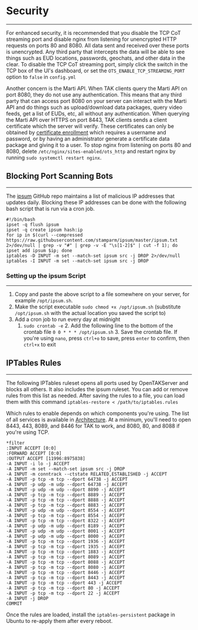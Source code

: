 # Security

***

For enhanced security, it is recommended that you disable the TCP CoT streaming port and disable nginx from listening
for unencrypted HTTP requests on ports 80 and 8080. All data sent and received over these ports is unencrypted.
Any third party that intercepts the data will be able to see things such as EUD locations, passwords, geochats,
and other data in the clear. To disable the TCP CoT streaming port, simply click the switch in the TCP box
of the UI's dashboard, or set the `OTS_ENABLE_TCP_STREAMING_PORT` option to `false` in `config.yml`

Another concern is the Marti API. When TAK clients query the Marti API on port 8080, they do not use any authentication.
This means that any third party that can access port 8080 on your server can interact with the Marti API and do things
such as upload/download data packages, query video feeds, get a list of EUDs, etc, all without any authentication.
When querying the Marti API over HTTPS on port 8443, TAK clients sends a client certificate which the server will verify.
These certificates can only be obtained by [certificate enrollment](certificate_enrollment.md) which requires a
username and password, or by having an administrator generate a certificate data package and giving it to a user.
To stop nginx from listening on ports 80 and 8080, delete `/etc/nginx/sites-enabled/ots_http` and restart
nginx by running `sudo systemctl restart nginx`.

## Blocking Port Scanning Bots

***

The [ipsum](https://github.com/stamparm/ipsum) GitHub repo maintains a list of malicious IP addresses that updates daily.
Blocking these IP addresses can be done with the following bash script that is run via a cron job.

```shell
#!/bin/bash
ipset -q flush ipsum
ipset -q create ipsum hash:ip
for ip in $(curl --compressed https://raw.githubusercontent.com/stamparm/ipsum/master/ipsum.txt 2>/dev/null | grep -v "#" | grep -v -E "\s[1-2]$" | cut -f 1); do ipset add ipsum $ip; done
iptables -D INPUT -m set --match-set ipsum src -j DROP 2>/dev/null
iptables -I INPUT -m set --match-set ipsum src -j DROP
```

### Setting up the ipsum Script

***

1. Copy and paste the above script to a file somewhere on your server, for example `/opt/ipsum.sh`.
2. Make the script executable `sudo chmod +x /opt/ipsum.sh` (substitute `/opt/ipsum.sh` with the actual location you saved the script to)
3. Add a cron job to run every day at midnight
   1. `sudo crontab -e`
      2. Add the following line to the bottom of the crontab file `0 0 * * * /opt/ipsum.sh`
      3. Save the crontab file. If you're using `nano`, press `ctrl+o` to save, press `enter` to confirm, then `ctrl+x` to exit

## IPTables Rules

***

The following IPTables ruleset opens all ports used by OpenTAKServer and blocks all others. It also includes the ipsum ruleset.
You can add or remove rules from this list as needed. After saving the rules to a file, you can load them with this command
`iptables-restore < /path/to/iptables.rules`

Which rules to enable depends on which components you're using. The list of all services is available in [Architecture](architecture.md). 
At a minimum, you'll need to open 8443, 443, 8089, and 8446 for TAK to work, and 8080, 80, and 8088 if you're using TCP.

```shell
*filter
:INPUT ACCEPT [0:0]
:FORWARD ACCEPT [0:0]
:OUTPUT ACCEPT [11996:8975838]
-A INPUT -i lo -j ACCEPT
-A INPUT -m set --match-set ipsum src -j DROP
-A INPUT -m conntrack --ctstate RELATED,ESTABLISHED -j ACCEPT
-A INPUT -p tcp -m tcp --dport 64738 -j ACCEPT
-A INPUT -p udp -m udp --dport 64738 -j ACCEPT
-A INPUT -p udp -m udp --dport 8890 -j ACCEPT
-A INPUT -p tcp -m tcp --dport 8889 -j ACCEPT
-A INPUT -p tcp -m tcp --dport 8888 -j ACCEPT
-A INPUT -p tcp -m tcp --dport 8883 -j ACCEPT
-A INPUT -p udp -m udp --dport 8554 -j ACCEPT
-A INPUT -p tcp -m tcp --dport 8554 -j ACCEPT
-A INPUT -p tcp -m tcp --dport 8322 -j ACCEPT
-A INPUT -p udp -m udp --dport 8189 -j ACCEPT
-A INPUT -p udp -m udp --dport 8001 -j ACCEPT
-A INPUT -p udp -m udp --dport 8000 -j ACCEPT
-A INPUT -p tcp -m tcp --dport 1936 -j ACCEPT
-A INPUT -p tcp -m tcp --dport 1935 -j ACCEPT
-A INPUT -p tcp -m tcp --dport 1883 -j ACCEPT
-A INPUT -p tcp -m tcp --dport 8089 -j ACCEPT
-A INPUT -p tcp -m tcp --dport 8088 -j ACCEPT
-A INPUT -p tcp -m tcp --dport 8080 -j ACCEPT
-A INPUT -p tcp -m tcp --dport 8446 -j ACCEPT
-A INPUT -p tcp -m tcp --dport 8443 -j ACCEPT
-A INPUT -p tcp -m tcp --dport 443 -j ACCEPT
-A INPUT -p tcp -m tcp --dport 80 -j ACCEPT
-A INPUT -p tcp -m tcp --dport 22 -j ACCEPT
-A INPUT -j DROP
COMMIT
```

Once the rules are loaded, install the `iptables-persistent` package in Ubuntu to re-apply them after every reboot.
